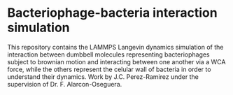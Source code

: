# Bacteriophage-bacteria interaction simulation

This repository contains the LAMMPS Langevin dynamics simulation of the interaction between dumbbell molecules representing bacteriophages subject to brownian motion and interacting between one another via a WCA force, while the others represent the celular wall of bacteria in order to understand their dynamics. Work by J.C. Perez-Ramirez under the supervision of Dr. F. Alarcon-Oseguera.